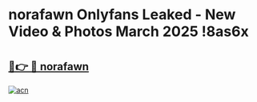 # norafawn Onlyfans Leaked - New Video & Photos March 2025 !8as6x

# <h2><a href="https://2oc430.iuczelnia.edu.pl?title=norafawn&ref=8as6x">🔗👉 🔴 norafawn</a></h2>

[![acn](https://github.com/user-attachments/assets/0f9c940e-d8b0-45ae-aac7-cd30a18b3e1c)](https://2oc430.iuczelnia.edu.pl?title=norafawn&ref=8as6x)

